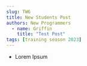 ```yaml
---
slug: TW6
title: New Students Post
authors: New Programmers
  - name: Griffin
    title: "Test Post"
tags: [training season 2023]
---
```

* Lorem Ipsum

